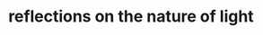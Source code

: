 ---
permalink: /composition/reflectionsonthenatureoflight/
layout: default
title: reflections on the nature of light
instrumentation: solo piano
score: reflectionsonthenatureoflight.pdf
performance: Performed by Donald Berman at the [2013 FSU Festival of New Music](http://fsufnm.github.io).
categories: composition
soundcloud-playlist-id: 47580057
---